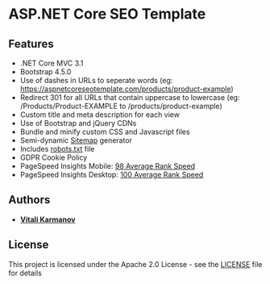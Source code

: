 # ASP.NET Core SEO Template

## Features

* .NET Core MVC 3.1
* Bootstrap 4.5.0
* Use of dashes in URLs to seperate words (eg: https://aspnetcoreseotemplate.com/products/product-example)
* Redirect 301 for all URLs that contain uppercase to lowercase (eg: /Products/Product-EXAMPLE to /products/product-example)
* Custom title and meta description for each view 
* Use of Bootstrap and jQuery CDNs
* Bundle and minify custom CSS and Javascript files
* Semi-dynamic [Sitemap](https://aspnetcoreseotemplate.com/sitemap) generator
* Includes [robots.txt](https://aspnetcoreseotemplate.com/robots.txt) file
* GDPR Cookie Policy
* PageSpeed Insights Mobile: [98 Average Rank Speed](https://developers.google.com/speed/pagespeed/insights/?url=https%3A%2F%2Faspnetcoreseotemplate.com%2F&tab=mobile)
* PageSpeed Insights Desktop: [100 Average Rank Speed](https://developers.google.com/speed/pagespeed/insights/?url=https%3A%2F%2Faspnetcoreseotemplate.com%2F&tab=desktop)

## Authors

* **[Vitali Karmanov](https://github.com/vitali-karmanov)**

## License

This project is licensed under the Apache 2.0 License - see the [LICENSE](LICENSE) file for details
